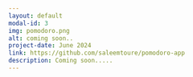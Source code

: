 ```yaml
---
layout: default
modal-id: 3
img: pomodoro.png
alt: coming soon..
project-date: June 2024
link: https://github.com/saleemtoure/pomodoro-app
description: Coming soon.....
---
```


